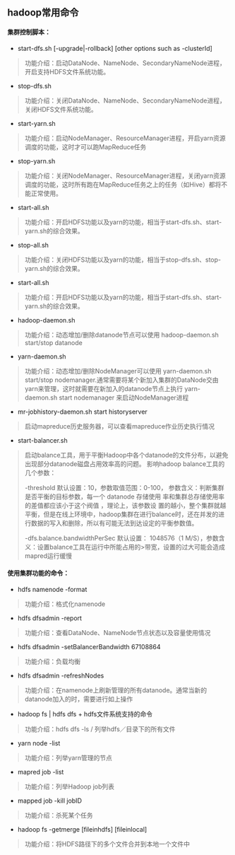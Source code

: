 ## hadoop常用命令
#### 集群控制脚本：

* 	start-dfs.sh	[-upgrade|-rollback] [other options such as -clusterId]
>  功能介绍：启动DataNode、NameNode、SecondaryNameNode进程，开启支持HDFS文件系统功能。

*  stop-dfs.sh 
>  功能介绍：关闭DataNode、NameNode、SecondaryNameNode进程，关闭HDFS文件系统功能。

* start-yarn.sh 
> 功能介绍：启动NodeManager、ResourceManager进程，开启yarn资源调度的功能，这时才可以跑MapReduce任务

* stop-yarn.sh
> 功能介绍：关闭NodeManager、ResourceManager进程，关闭yarn资源调度的功能，这时所有跑在MapReduce任务之上的任务（如Hive）都将不能正常使用。

* start-all.sh
> 功能介绍：开启HDFS功能以及yarn的功能，相当于start-dfs.sh、start-yarn.sh的综合效果。

* stop-all.sh
> 功能介绍：关闭HDFS功能以及yarn的功能，相当于stop-dfs.sh、stop-yarn.sh的综合效果。

* start-all.sh
> 功能介绍：开启HDFS功能以及yarn的功能，相当于start-dfs.sh、start-yarn.sh的综合效果。

* hadoop-daemon.sh
> 功能介绍：动态增加/删除datanode节点可以使用 hadoop-daemon.sh start/stop datanode 


* yarn-daemon.sh
> 功能介绍：动态增加/删除NodeManager可以使用 yarn-daemon.sh start/stop nodemanager.通常需要将某个新加入集群的DataNode交由yarn来管理，这时就需要在新加入的datanode节点上执行 yarn-daemon.sh start nodemanager 来启动NodeManager进程

* mr-jobhistory-daemon.sh  start historyserver
> 启动mapreduce历史服务器，可以查看mapreduce作业历史执行情况


* start-balancer.sh
> 启动balance工具，用于平衡Hadoop中各个datanode的文件分布，以避免出现部分datanode磁盘占用效率高的问题。
> 影响hadoop balance工具的几个参数：
> 
>  -threshold 默认设置：10，参数取值范围：0-100，
> 参数含义：判断集群是否平衡的目标参数，每一个 datanode 存储使用
> 率和集群总存储使用率的差值都应该小于这个阀值 ，理论上，该参数设
> 置的越小，整个集群就越平衡，但是在线上环境中，hadoop集群在进行balance时，还在并发的进行数据的写入和删除，所以有可能无法到达设定的平衡参数值。
>
> -dfs.balance.bandwidthPerSec  默认设置：
> 1048576（1 M/S），参数含义：设置balance工具在运行中所能占用的>带宽，设置的过大可能会造成mapred运行缓慢



#### 使用集群功能的命令：

* hdfs namenode -format
> 功能介绍：格式化namenode

* hdfs dfsadmin -report
> 功能介绍：查看DataNode、NameNode节点状态以及容量使用情况

* hdfs dfsadmin -setBalancerBandwidth 67108864
> 功能介绍：负载均衡

* hdfs dfsadmin -refreshNodes
> 功能介绍：在namenode上刷新管理的所有datanode。通常当新的datanode加入的时，需要进行如上操作

* hadoop fs | hdfs dfs + hdfs文件系统支持的命令
> 功能介绍：hdfs dfs -ls / 列举hdfs／目录下的所有文件

* yarn node -list
> 功能介绍：列举yarn管理的节点

* mapred job -list 
> 功能介绍：列举Hadoop job列表

* mapped job -kill jobID
> 功能介绍：杀死某个任务


* hadoop fs -getmerge [fileinhdfs] [fileinlocal]
> 功能介绍：将HDFS路径下的多个文件合并到本地一个文件中